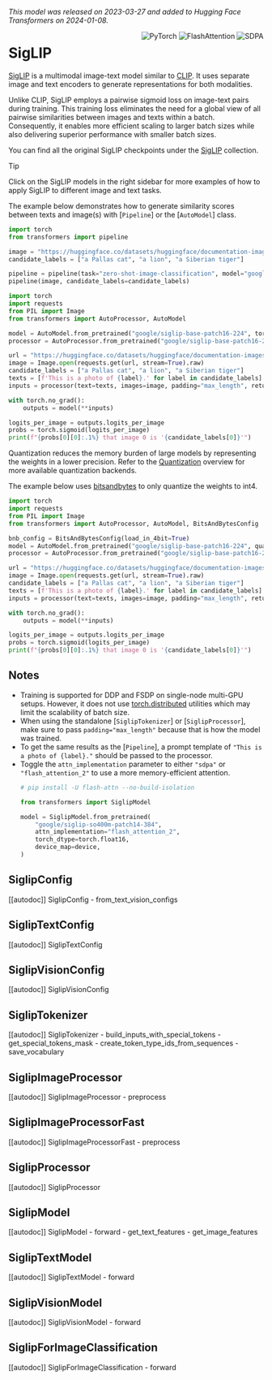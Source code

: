 <!--Copyright 2023 The HuggingFace Team. All rights reserved.

Licensed under the Apache License, Version 2.0 (the "License"); you may not use this file except in compliance with
the License. You may obtain a copy of the License at

http://www.apache.org/licenses/LICENSE-2.0

Unless required by applicable law or agreed to in writing, software distributed under the License is distributed on
an "AS IS" BASIS, WITHOUT WARRANTIES OR CONDITIONS OF ANY KIND, either express or implied. See the License for the
specific language governing permissions and limitations under the License.

⚠️ Note that this file is in Markdown but contain specific syntax for our doc-builder (similar to MDX) that may not be
rendered properly in your Markdown viewer.

-->
*This model was released on 2023-03-27 and added to Hugging Face Transformers on 2024-01-08.*

<div style="float: right;">
    <div class="flex flex-wrap space-x-1">
            <img alt="PyTorch" src="https://img.shields.io/badge/PyTorch-DE3412?style=flat&logo=pytorch&logoColor=white">
            <img alt="FlashAttention" src="https://img.shields.io/badge/%E2%9A%A1%EF%B8%8E%20FlashAttention-eae0c8?style=flat">
            <img alt="SDPA" src="https://img.shields.io/badge/SDPA-DE3412?style=flat&logo=pytorch&logoColor=white">
    </div>
</div>

# SigLIP

[SigLIP](https://huggingface.co/papers/2303.15343) is a multimodal image-text model similar to [CLIP](clip). It uses separate image and text encoders to generate representations for both modalities.

Unlike CLIP, SigLIP employs a pairwise sigmoid loss on image-text pairs during training. This training loss eliminates the need for a global view of all pairwise similarities between images and texts within a batch. Consequently, it enables more efficient scaling to larger batch sizes while also delivering superior performance with smaller batch sizes.

You can find all the original SigLIP checkpoints under the [SigLIP](https://huggingface.co/collections/google/siglip-659d5e62f0ae1a57ae0e83ba) collection.


> [!TIP]
> Click on the SigLIP models in the right sidebar for more examples of how to apply SigLIP to different image and text tasks.

The example below demonstrates how to generate similarity scores between texts and image(s) with [`Pipeline`] or the [`AutoModel`] class.

<hfoptions id="usage">
<hfoption id="Pipeline">

```py
import torch
from transformers import pipeline

image = "https://huggingface.co/datasets/huggingface/documentation-images/resolve/main/pipeline-cat-chonk.jpeg"
candidate_labels = ["a Pallas cat", "a lion", "a Siberian tiger"]

pipeline = pipeline(task="zero-shot-image-classification", model="google/siglip-base-patch16-224", device=0, torch_dtype=torch.bfloat16)
pipeline(image, candidate_labels=candidate_labels)
```

</hfoption>
<hfoption id="AutoModel">

```py
import torch
import requests
from PIL import Image
from transformers import AutoProcessor, AutoModel

model = AutoModel.from_pretrained("google/siglip-base-patch16-224", torch_dtype=torch.float16, device_map="auto", attn_implementation="sdpa")
processor = AutoProcessor.from_pretrained("google/siglip-base-patch16-224")

url = "https://huggingface.co/datasets/huggingface/documentation-images/resolve/main/pipeline-cat-chonk.jpeg"
image = Image.open(requests.get(url, stream=True).raw)
candidate_labels = ["a Pallas cat", "a lion", "a Siberian tiger"]
texts = [f'This is a photo of {label}.' for label in candidate_labels]
inputs = processor(text=texts, images=image, padding="max_length", return_tensors="pt").to("cuda")

with torch.no_grad():
    outputs = model(**inputs)

logits_per_image = outputs.logits_per_image
probs = torch.sigmoid(logits_per_image)
print(f"{probs[0][0]:.1%} that image 0 is '{candidate_labels[0]}'")
```

</hfoption>
</hfoptions>

Quantization reduces the memory burden of large models by representing the weights in a lower precision. Refer to the [Quantization](../quantization/overview) overview for more available quantization backends.

The example below uses [bitsandbytes](../quantization/bitsandbytes) to only quantize the weights to int4.

```py
import torch
import requests
from PIL import Image
from transformers import AutoProcessor, AutoModel, BitsAndBytesConfig

bnb_config = BitsAndBytesConfig(load_in_4bit=True)
model = AutoModel.from_pretrained("google/siglip-base-patch16-224", quantization_config=bnb_config, device_map="auto", attn_implementation="sdpa")
processor = AutoProcessor.from_pretrained("google/siglip-base-patch16-224")

url = "https://huggingface.co/datasets/huggingface/documentation-images/resolve/main/pipeline-cat-chonk.jpeg"
image = Image.open(requests.get(url, stream=True).raw)
candidate_labels = ["a Pallas cat", "a lion", "a Siberian tiger"]
texts = [f'This is a photo of {label}.' for label in candidate_labels]
inputs = processor(text=texts, images=image, padding="max_length", return_tensors="pt").to("cuda")

with torch.no_grad():
    outputs = model(**inputs)

logits_per_image = outputs.logits_per_image
probs = torch.sigmoid(logits_per_image)
print(f"{probs[0][0]:.1%} that image 0 is '{candidate_labels[0]}'")
```
## Notes

- Training is supported for DDP and FSDP on single-node multi-GPU setups. However, it does not use [torch.distributed](https://pytorch.org/tutorials/beginner/dist_overview.html) utilities which may limit the scalability of batch size.
- When using the standalone [`SiglipTokenizer`] or [`SiglipProcessor`], make sure to pass `padding="max_length"` because that is how the model was trained.
- To get the same results as the [`Pipeline`], a prompt template of `"This is a photo of {label}."` should be passed to the processor.
- Toggle the `attn_implementation` parameter to either `"sdpa"` or `"flash_attention_2"` to use a more memory-efficient attention.
    ```py
    # pip install -U flash-attn --no-build-isolation

    from transformers import SiglipModel

    model = SiglipModel.from_pretrained(
        "google/siglip-so400m-patch14-384",
        attn_implementation="flash_attention_2",
        torch_dtype=torch.float16,
        device_map=device,
    )
    ```


## SiglipConfig

[[autodoc]] SiglipConfig
    - from_text_vision_configs

## SiglipTextConfig

[[autodoc]] SiglipTextConfig

## SiglipVisionConfig

[[autodoc]] SiglipVisionConfig

## SiglipTokenizer

[[autodoc]] SiglipTokenizer
    - build_inputs_with_special_tokens
    - get_special_tokens_mask
    - create_token_type_ids_from_sequences
    - save_vocabulary

## SiglipImageProcessor

[[autodoc]] SiglipImageProcessor
    - preprocess

## SiglipImageProcessorFast

[[autodoc]] SiglipImageProcessorFast
    - preprocess

## SiglipProcessor

[[autodoc]] SiglipProcessor

## SiglipModel

[[autodoc]] SiglipModel
    - forward
    - get_text_features
    - get_image_features

## SiglipTextModel

[[autodoc]] SiglipTextModel
    - forward

## SiglipVisionModel

[[autodoc]] SiglipVisionModel
    - forward


## SiglipForImageClassification

[[autodoc]] SiglipForImageClassification
    - forward
